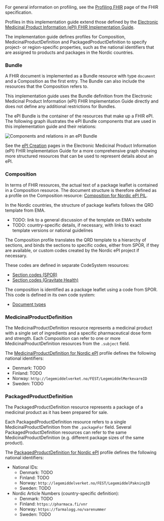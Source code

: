 For general information on profiling, see the [Profiling FHIR](http://hl7.org/fhir/R5/profiling.html) page of the FHIR specification.

Profiles in this implementation guide extend those defined by the [Electronic Medicinal Product Information (ePI) FHIR Implementation Guide](http://hl7.org/fhir/uv/emedicinal-product-info/).

The implementation guide defines profiles for Composition, MedicinalProductDefinition and PackagedProductDefinition to specify project- or region-specific properties, such as the national identifiers that are assigned to products and packages in the Nordic countries.

### Bundle

A FHIR document is implemented as a Bundle resource with type `document` and a Composition as the first entry. The Bundle can also include the resources that the Composition refers to.

This implementation guide uses the Bundle definition from the Electronic Medicinal Product Information (ePI) FHIR Implementation Guide directly and does not define any additional restrictions for Bundles.

The ePI Bundle is the container of the resources that make up a FHIR ePI. The following graph illustrates the ePI Bundle components that are used in this implementation guide and their relations:

<img src="bundle-components.png" alt="Components and relations in an ePI Bundle" style="float: none;"/>

See the [ePI Creation](http://hl7.org/fhir/uv/emedicinal-product-info/STU1/steps-to-create-epi3.html) pages in the Electronic Medicinal Product Information (ePI) FHIR Implementation Guide for a more comprehensive graph showing more structured resources that can be used to represent details about an ePI.

### Composition

In terms of FHIR resources, the actual text of a package leaflet is contained in a Composition resource. The document structure is therefore defined as a profile on the Composition resource: [Composition for Nordic ePI PIL](StructureDefinition-Nordic-ePI-Composition-PIL.html).

In the Nordic countries, the structure of package leaflets follows the QRD template from EMA.
* TODO: link to a general discussion of the template on EMA's website
* TODO: country-specific details, if necessary, with links to exact template versions or national guidelines

The Composition profile translates the QRD template to a hierarchy of sections, and binds the sections to specific codes, either from SPOR, if they are available, or custom codes created by the Nordic ePI project if necessary.

These codes are defined in separate CodeSystem resources:

* [Section codes (SPOR)](CodeSystem-EmaRmsQrd.html)
* [Section codes (Gravitate Health)](CodeSystem-GhEpiSections.html)

The composition is identified as a package leaflet using a code from SPOR. This code is defined in its own code system:

* [Document types](CodeSystem-EmaRmsDocTypes.html)

### MedicinalProductDefinition

The MedicinalProductDefinition resource represents a medicinal product with a single set of ingredients and a specific pharmaceutical dose form and strength. Each Composition can refer to one or more MedicinalProductDefinition resources from the `.subject` field.

The [MedicinalProductDefinition for Nordic ePI](StructureDefinition-Nordic-ePI-MedicinalProductDefinition.html) profile defines the following national identifiers:

* Denmark: TODO
* Finland: TODO
* Norway: `http://legemiddelverket.no/FEST/LegemiddelMerkevareID`
* Sweden: TODO

### PackagedProductDefinition

The PackagedProductDefinition resource represents a package of a medicinal product as it has been prepared for sale.

Each PackagedProductDefinition resource refers to a single MedicinalProductDefinition from the `.packageFor` field. Several PackagedProductDefinition resources can refer to the same MedicinalProductDefinition (e.g. different package sizes of the same product).

The [PackagedProductDefinition for Nordic ePI](StructureDefinition-Nordic-ePI-PackagedProductDefinition.html) profile defines the following national identifiers:

* National IDs:
  * Denmark: TODO
  * Finland: TODO
  * Norway: `http://legemiddelverket.no/FEST/LegemiddelPakningID`
  * Sweden: TODO
* Nordic Article Numbers (country-specific definition):
  * Denmark: TODO
  * Finland: `https://pharmaca.fi/vnr`
  * Norway: `https://farmalogg.no/varenummer`
  * Sweden: TODO
